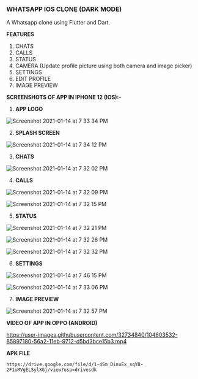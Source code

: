 ### WHATSAPP IOS CLONE (DARK MODE)

A Whatsapp clone using Flutter and Dart.

**FEATURES**

1. CHATS 
2. CALLS
3. STATUS
4. CAMERA (Update profile picture using both camera and image picker)
5. SETTINGS
6. EDIT PROFILE
7. IMAGE PREVIEW



**SCREENSHOTS OF APP IN IPHONE 12 (IOS):-**

 1. **APP LOGO**

![Screenshot 2021-01-14 at 7 33 34 PM](https://user-images.githubusercontent.com/32734840/104601457-46f2b780-56a0-11eb-88bc-0266351dc267.png)

 2. **SPLASH SCREEN**
 
![Screenshot 2021-01-14 at 7 34 12 PM](https://user-images.githubusercontent.com/32734840/104601770-a2bd4080-56a0-11eb-8ff0-b191f8260cb1.png)

3. **CHATS**

![Screenshot 2021-01-14 at 7 32 02 PM](https://user-images.githubusercontent.com/32734840/104601870-c54f5980-56a0-11eb-87d8-a9ead97d8018.png)

4. **CALLS**

![Screenshot 2021-01-14 at 7 32 09 PM](https://user-images.githubusercontent.com/32734840/104601917-d4cea280-56a0-11eb-8a69-be84ba5fbc13.png)

![Screenshot 2021-01-14 at 7 32 15 PM](https://user-images.githubusercontent.com/32734840/104601963-e2842800-56a0-11eb-88c3-3bac98210d59.png)

5. **STATUS** 

![Screenshot 2021-01-14 at 7 32 21 PM](https://user-images.githubusercontent.com/32734840/104602035-f6c82500-56a0-11eb-8c62-f64263ab1a83.png)

![Screenshot 2021-01-14 at 7 32 26 PM](https://user-images.githubusercontent.com/32734840/104602075-034c7d80-56a1-11eb-84b3-891655ad2c67.png)

![Screenshot 2021-01-14 at 7 32 32 PM](https://user-images.githubusercontent.com/32734840/104602111-0e9fa900-56a1-11eb-80d8-0b1d14fed9a6.png)

6. **SETTINGS** 

![Screenshot 2021-01-14 at 7 46 15 PM](https://user-images.githubusercontent.com/32734840/104602242-33941c00-56a1-11eb-96af-a6a23216904b.png)

![Screenshot 2021-01-14 at 7 33 06 PM](https://user-images.githubusercontent.com/32734840/104602193-24ad6980-56a1-11eb-99b6-c50cc49837b4.png)

7. **IMAGE PREVIEW**

![Screenshot 2021-01-14 at 7 32 57 PM](https://user-images.githubusercontent.com/32734840/104602326-4f97bd80-56a1-11eb-9724-ee33c17cb749.png)


**VIDEO OF APP IN OPPO (ANDROID)**


https://user-images.githubusercontent.com/32734840/104603532-85897180-56a2-11eb-9712-d5bd3bce15b3.mp4


**APK FILE**

`https://drive.google.com/file/d/1-4Sm_DinuEx_sqYB-2F1uMVgELSylXGj/view?usp=drivesdk`



